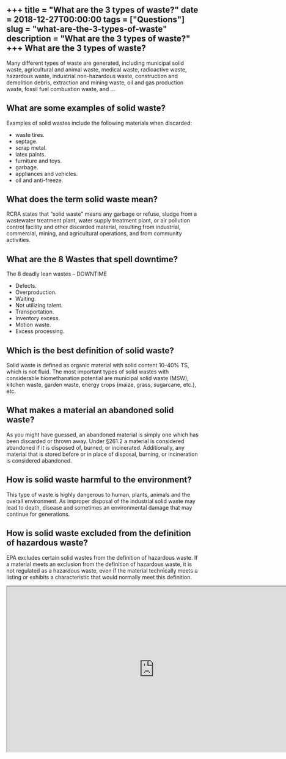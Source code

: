 +++
title = "What are the 3 types of waste?"
date = 2018-12-27T00:00:00
tags = ["Questions"]
slug = "what-are-the-3-types-of-waste"
description = "What are the 3 types of waste?"
+++
What are the 3 types of waste?
------------------------------

Many different types of waste are generated, including municipal solid waste, agricultural and animal waste, medical waste, radioactive waste, hazardous waste, industrial non-hazardous waste, construction and demolition debris, extraction and mining waste, oil and gas production waste, fossil fuel combustion waste, and …

What are some examples of solid waste?
--------------------------------------

Examples of solid wastes include the following materials when discarded:

- waste tires.
- septage.
- scrap metal.
- latex paints.
- furniture and toys.
- garbage.
- appliances and vehicles.
- oil and anti-freeze.

What does the term solid waste mean?
------------------------------------

RCRA states that “solid waste” means any garbage or refuse, sludge from a wastewater treatment plant, water supply treatment plant, or air pollution control facility and other discarded material, resulting from industrial, commercial, mining, and agricultural operations, and from community activities.

What are the 8 Wastes that spell downtime?
------------------------------------------

The 8 deadly lean wastes – DOWNTIME

- Defects.
- Overproduction.
- Waiting.
- Not utilizing talent.
- Transportation.
- Inventory excess.
- Motion waste.
- Excess processing.

Which is the best definition of solid waste?
--------------------------------------------

Solid waste is defined as organic material with solid content 10–40% TS, which is not fluid. The most important types of solid wastes with considerable biomethanation potential are municipal solid waste (MSW), kitchen waste, garden waste, energy crops (maize, grass, sugarcane, etc.), etc.

What makes a material an abandoned solid waste?
-----------------------------------------------

As you might have guessed, an abandoned material is simply one which has been discarded or thrown away. Under §261.2 a material is considered abandoned if it is disposed of, burned, or incinerated. Additionally, any material that is stored before or in place of disposal, burning, or incineration is considered abandoned.

How is solid waste harmful to the environment?
----------------------------------------------

This type of waste is highly dangerous to human, plants, animals and the overall environment. As improper disposal of the industrial solid waste may lead to death, disease and sometimes an environmental damage that may continue for generations.

How is solid waste excluded from the definition of hazardous waste?
-------------------------------------------------------------------

EPA excludes certain solid wastes from the definition of hazardous waste. If a material meets an exclusion from the definition of hazardous waste, it is not regulated as a hazardous waste, even if the material technically meets a listing or exhibits a characteristic that would normally meet this definition.

<iframe allow="accelerometer; autoplay; clipboard-write; encrypted-media; gyroscope; picture-in-picture" allowfullscreen="" class="__youtube_prefs__  epyt-is-override  no-lazyload" data-no-lazy="1" data-origheight="433" data-origwidth="770" data-skipgform_ajax_framebjll="" height="433" id="_ytid_59094" loading="lazy" src="https://www.youtube.com/embed/tl-68EVZX_k?enablejsapi=1&autoplay=0&cc_load_policy=0&cc_lang_pref=&iv_load_policy=1&loop=0&modestbranding=0&rel=1&fs=1&playsinline=0&autohide=2&theme=dark&color=red&controls=1&" title="YouTube player" width="770"></iframe>